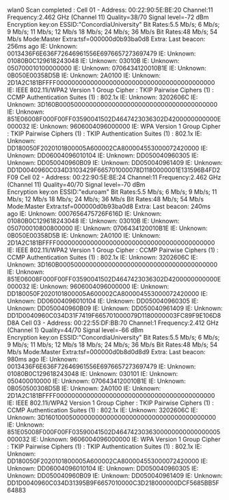 wlan0     Scan completed :
          Cell 01 - Address: 00:22:90:5E:BE:20
                    Channel:11
                    Frequency:2.462 GHz (Channel 11)
                    Quality=38/70  Signal level=-72 dBm  
                    Encryption key:on
                    ESSID:"ConcordiaUniversity"
                    Bit Rates:5.5 Mb/s; 6 Mb/s; 9 Mb/s; 11 Mb/s; 12 Mb/s
                              18 Mb/s; 24 Mb/s; 36 Mb/s
                    Bit Rates:48 Mb/s; 54 Mb/s
                    Mode:Master
                    Extra:tsf=000000d0b93ba0d8
                    Extra: Last beacon: 256ms ago
                    IE: Unknown: 0013436F6E636F72646961556E6976657273697479
                    IE: Unknown: 01080B0C129618243048
                    IE: Unknown: 03010B
                    IE: Unknown: 050700010100000000
                    IE: Unknown: 0706434120010B1E
                    IE: Unknown: 0B050E00358D5B
                    IE: Unknown: 2A0100
                    IE: Unknown: 2D1A2C181BFFFF000000000000000000000000000000000000000000
                    IE: IEEE 802.11i/WPA2 Version 1
                        Group Cipher : TKIP
                        Pairwise Ciphers (1) : CCMP
                        Authentication Suites (1) : 802.1x
                    IE: Unknown: 3202606C
                    IE: Unknown: 3D160B000500000000000000000000000000000000000000
                    IE: Unknown: 851E06008F000F00FF03590041502D4647423036302D4200000000000E000032
                    IE: Unknown: 9606004096000000
                    IE: WPA Version 1
                        Group Cipher : TKIP
                        Pairwise Ciphers (1) : TKIP
                        Authentication Suites (1) : 802.1x
                    IE: Unknown: DD180050F2020101800005A600002CA800004553000072420000
                    IE: Unknown: DD06004096010104
                    IE: Unknown: DD050040960305
                    IE: Unknown: DD050040960B09
                    IE: Unknown: DD050040961409
                    IE: Unknown: DD1D0040960C034D3103429F665701000078D1180000001E131596B4FD2F09
          Cell 02 - Address: 00:22:90:5E:BE:24
                    Channel:11
                    Frequency:2.462 GHz (Channel 11)
                    Quality=40/70  Signal level=-70 dBm  
                    Encryption key:on
                    ESSID:"eduroam"
                    Bit Rates:5.5 Mb/s; 6 Mb/s; 9 Mb/s; 11 Mb/s; 12 Mb/s
                              18 Mb/s; 24 Mb/s; 36 Mb/s
                    Bit Rates:48 Mb/s; 54 Mb/s
                    Mode:Master
                    Extra:tsf=000000d0b93ba0d8
                    Extra: Last beacon: 240ms ago
                    IE: Unknown: 0007656475726F616D
                    IE: Unknown: 01080B0C129618243048
                    IE: Unknown: 03010B
                    IE: Unknown: 050700010800800000
                    IE: Unknown: 0706434120010B1E
                    IE: Unknown: 0B050E00358D5B
                    IE: Unknown: 2A0100
                    IE: Unknown: 2D1A2C181BFFFF000000000000000000000000000000000000000000
                    IE: IEEE 802.11i/WPA2 Version 1
                        Group Cipher : CCMP
                        Pairwise Ciphers (1) : CCMP
                        Authentication Suites (1) : 802.1x
                    IE: Unknown: 3202606C
                    IE: Unknown: 3D160B000500000000000000000000000000000000000000
                    IE: Unknown: 851E06008F000F00FF03590041502D4647423036302D4200000000000E000032
                    IE: Unknown: 9606004096000000
                    IE: Unknown: DD180050F2020101800005A600002CA800004553000072420000
                    IE: Unknown: DD06004096010104
                    IE: Unknown: DD050040960305
                    IE: Unknown: DD050040960B09
                    IE: Unknown: DD050040961409
                    IE: Unknown: DD1D0040960C034D31F7419F665701000079D1180000003FC89F9E106D8D8A
          Cell 03 - Address: 00:22:55:DF:BB:70
                    Channel:1
                    Frequency:2.412 GHz (Channel 1)
                    Quality=44/70  Signal level=-66 dBm  
                    Encryption key:on
                    ESSID:"ConcordiaUniversity"
                    Bit Rates:5.5 Mb/s; 6 Mb/s; 9 Mb/s; 11 Mb/s; 12 Mb/s
                              18 Mb/s; 24 Mb/s; 36 Mb/s
                    Bit Rates:48 Mb/s; 54 Mb/s
                    Mode:Master
                    Extra:tsf=000000d0b8d0d8d9
                    Extra: Last beacon: 980ms ago
                    IE: Unknown: 0013436F6E636F72646961556E6976657273697479
                    IE: Unknown: 01080B0C129618243048
                    IE: Unknown: 030101
                    IE: Unknown: 050400010000
                    IE: Unknown: 0706434120010B1E
                    IE: Unknown: 0B050500308D5B
                    IE: Unknown: 2A0100
                    IE: Unknown: 2D1A2C181BFFFF000000000000000000000000000000000000000000
                    IE: IEEE 802.11i/WPA2 Version 1
                        Group Cipher : TKIP
                        Pairwise Ciphers (1) : CCMP
                        Authentication Suites (1) : 802.1x
                    IE: Unknown: 3202606C
                    IE: Unknown: 3D1601000500000000000000000000000000000000000000
                    IE: Unknown: 851E05008F000F00FF03590041502D4647423036300000000000000005000032
                    IE: Unknown: 9606004096000000
                    IE: WPA Version 1
                        Group Cipher : TKIP
                        Pairwise Ciphers (1) : TKIP
                        Authentication Suites (1) : 802.1x
                    IE: Unknown: DD180050F2020101800005A600002CA800004553000072420000
                    IE: Unknown: DD06004096010104
                    IE: Unknown: DD050040960305
                    IE: Unknown: DD050040960B09
                    IE: Unknown: DD050040961409
                    IE: Unknown: DD1D0040960C034D31395B9F6657010000C3D218000000DCF5685BB5F64883


